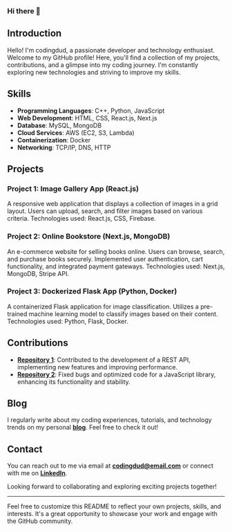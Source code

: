 ### Hi there 👋

<!--
**codingdud/codingdud** is a ✨ _special_ ✨ repository because its `README.md` (this file) appears on your GitHub profile.

Here are some ideas to get you started:

- 🔭 I’m currently working on ...
- 🌱 I’m currently learning ...
- 👯 I’m looking to collaborate on ...
- 🤔 I’m looking for help with ...
- 💬 Ask me about ...
- 📫 How to reach me: ...
- 😄 Pronouns: ...
- ⚡ Fun fact: ...
-->





## **Introduction**

Hello! I'm codingdud, a passionate developer and technology enthusiast. Welcome to my GitHub profile! Here, you'll find a collection of my projects, contributions, and a glimpse into my coding journey. I'm constantly exploring new technologies and striving to improve my skills.

## **Skills**

- **Programming Languages**: C++, Python, JavaScript
- **Web Development**: HTML, CSS, React.js, Next.js
- **Database**: MySQL, MongoDB
- **Cloud Services**: AWS (EC2, S3, Lambda)
- **Containerization**: Docker
- **Networking**: TCP/IP, DNS, HTTP

## **Projects**

### **Project 1: Image Gallery App (React.js)**

A responsive web application that displays a collection of images in a grid layout. Users can upload, search, and filter images based on various criteria. Technologies used: React.js, CSS, Firebase.

### **Project 2: Online Bookstore (Next.js, MongoDB)**

An e-commerce website for selling books online. Users can browse, search, and purchase books securely. Implemented user authentication, cart functionality, and integrated payment gateways. Technologies used: Next.js, MongoDB, Stripe API.

### **Project 3: Dockerized Flask App (Python, Docker)**

A containerized Flask application for image classification. Utilizes a pre-trained machine learning model to classify images based on their content. Technologies used: Python, Flask, Docker.

## **Contributions**

- **[Repository 1](https://github.com/user/repo1)**: Contributed to the development of a REST API, implementing new features and improving performance.
- **[Repository 2](https://github.com/user/repo2)**: Fixed bugs and optimized code for a JavaScript library, enhancing its functionality and stability.

## **Blog**

I regularly write about my coding experiences, tutorials, and technology trends on my personal **[blog](https://nextjsbasics.blogpost.com/)**. Feel free to check it out!

## **Contact**

You can reach out to me via email at **[codingdud@email.com](mailto:codingdud@mail.com)** or connect with me on **[LinkedIn](https://www.linkedin.com/in/coding-dude-115b14280)**.

Looking forward to collaborating and exploring exciting projects together!

---

Feel free to customize this README to reflect your own projects, skills, and interests. It's a great opportunity to showcase your work and engage with the GitHub community.

